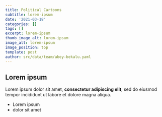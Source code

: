 ```yaml
---
title: Political Cartoons
subtitle: lorem-ipsum
date: '2021-03-18'
categories: []
tags: []
excerpt: lorem-ipsum
thumb_image_alt: lorem-ipsum
image_alt: lorem-ipsum
image_position: top
template: post
author: src/data/team/abey-bekalu.yaml
---
```

## Lorem ipsum

Lorem ipsum dolor sit amet, **consectetur adipiscing elit**, sed do eiusmod tempor incididunt ut labore et dolore magna aliqua.

- Lorem ipsum
- dolor sit amet